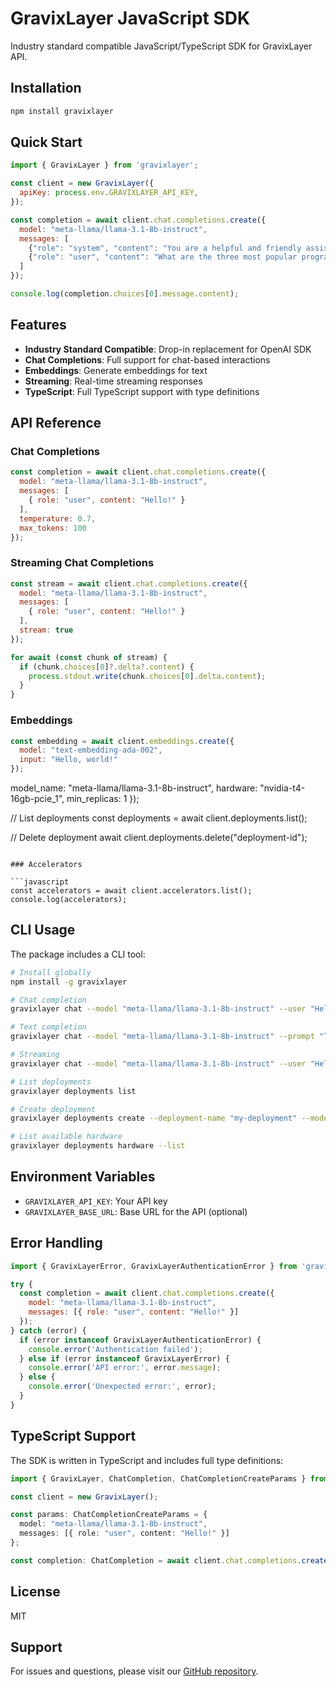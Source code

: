 # GravixLayer JavaScript SDK

Industry standard compatible JavaScript/TypeScript SDK for GravixLayer API.

## Installation

```bash
npm install gravixlayer
```

## Quick Start

```javascript
import { GravixLayer } from 'gravixlayer';

const client = new GravixLayer({
  apiKey: process.env.GRAVIXLAYER_API_KEY, 
});

const completion = await client.chat.completions.create({
  model: "meta-llama/llama-3.1-8b-instruct",
  messages: [
    {"role": "system", "content": "You are a helpful and friendly assistant."},
    {"role": "user", "content": "What are the three most popular programming languages?"}
  ]
});

console.log(completion.choices[0].message.content);
```

## Features

- **Industry Standard Compatible**: Drop-in replacement for OpenAI SDK
- **Chat Completions**: Full support for chat-based interactions
- **Embeddings**: Generate embeddings for text
- **Streaming**: Real-time streaming responses
- **TypeScript**: Full TypeScript support with type definitions

## API Reference

### Chat Completions

```javascript
const completion = await client.chat.completions.create({
  model: "meta-llama/llama-3.1-8b-instruct",
  messages: [
    { role: "user", content: "Hello!" }
  ],
  temperature: 0.7,
  max_tokens: 100
});
```

### Streaming Chat Completions

```javascript
const stream = await client.chat.completions.create({
  model: "meta-llama/llama-3.1-8b-instruct",
  messages: [
    { role: "user", content: "Hello!" }
  ],
  stream: true
});

for await (const chunk of stream) {
  if (chunk.choices[0]?.delta?.content) {
    process.stdout.write(chunk.choices[0].delta.content);
  }
}
```

### Embeddings

```javascript
const embedding = await client.embeddings.create({
  model: "text-embedding-ada-002",
  input: "Hello, world!"
});
```
  model_name: "meta-llama/llama-3.1-8b-instruct",
  hardware: "nvidia-t4-16gb-pcie_1",
  min_replicas: 1
});

// List deployments
const deployments = await client.deployments.list();

// Delete deployment
await client.deployments.delete("deployment-id");
```

### Accelerators

```javascript
const accelerators = await client.accelerators.list();
console.log(accelerators);
```

## CLI Usage

The package includes a CLI tool:

```bash
# Install globally
npm install -g gravixlayer

# Chat completion
gravixlayer chat --model "meta-llama/llama-3.1-8b-instruct" --user "Hello!"

# Text completion
gravixlayer chat --model "meta-llama/llama-3.1-8b-instruct" --prompt "The future of AI is" --mode completions

# Streaming
gravixlayer chat --model "meta-llama/llama-3.1-8b-instruct" --user "Hello!" --stream

# List deployments
gravixlayer deployments list

# Create deployment
gravixlayer deployments create --deployment-name "my-deployment" --model-name "meta-llama/llama-3.1-8b-instruct" --hardware "nvidia-t4-16gb-pcie_1"

# List available hardware
gravixlayer deployments hardware --list
```

## Environment Variables

- `GRAVIXLAYER_API_KEY`: Your API key
- `GRAVIXLAYER_BASE_URL`: Base URL for the API (optional)

## Error Handling

```javascript
import { GravixLayerError, GravixLayerAuthenticationError } from 'gravixlayer';

try {
  const completion = await client.chat.completions.create({
    model: "meta-llama/llama-3.1-8b-instruct",
    messages: [{ role: "user", content: "Hello!" }]
  });
} catch (error) {
  if (error instanceof GravixLayerAuthenticationError) {
    console.error('Authentication failed');
  } else if (error instanceof GravixLayerError) {
    console.error('API error:', error.message);
  } else {
    console.error('Unexpected error:', error);
  }
}
```

## TypeScript Support

The SDK is written in TypeScript and includes full type definitions:

```typescript
import { GravixLayer, ChatCompletion, ChatCompletionCreateParams } from 'gravixlayer';

const client = new GravixLayer();

const params: ChatCompletionCreateParams = {
  model: "meta-llama/llama-3.1-8b-instruct",
  messages: [{ role: "user", content: "Hello!" }]
};

const completion: ChatCompletion = await client.chat.completions.create(params);
```

## License

MIT

## Support

For issues and questions, please visit our [GitHub repository](https://github.com/gravixlayer/gravixlayer-node).